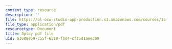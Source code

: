 ```yaml
---
content_type: resource
description: ''
file: https://ol-ocw-studio-app-production.s3.amazonaws.com/courses/15-071-the-analytics-edge-spring-2017/a1688e59c55f6210fbd4cf15d1aee3b9_HIIclMih_zQ.pdf
file_type: application/pdf
resourcetype: Document
title: 3play pdf file
uid: a1688e59-c55f-6210-fbd4-cf15d1aee3b9
---
```

